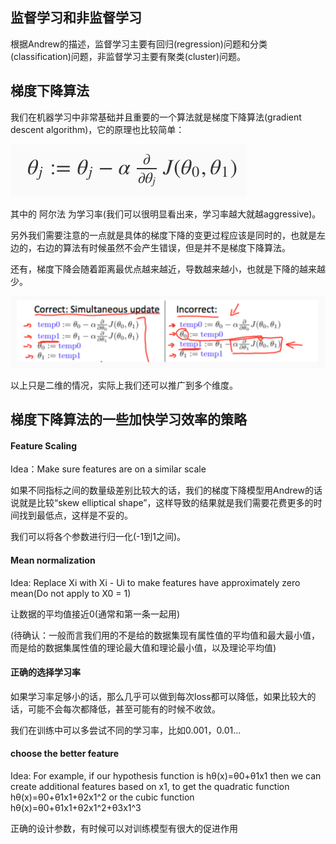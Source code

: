 ## 监督学习和非监督学习

根据Andrew的描述，监督学习主要有回归(regression)问题和分类(classification)问题，非监督学习主要有聚类(cluster)问题。

## 梯度下降算法

我们在机器学习中非常基础并且重要的一个算法就是梯度下降算法(gradient descent algorithm)，它的原理也比较简单：

![](assets/1.png)

其中的 阿尔法 为学习率(我们可以很明显看出来，学习率越大就越aggressive)。

另外我们需要注意的一点就是具体的梯度下降的变更过程应该是同时的，也就是左边的，右边的算法有时候虽然不会产生错误，但是并不是梯度下降算法。

还有，梯度下降会随着距离最优点越来越近，导数越来越小，也就是下降的越来越少。

![](assets/2.png)

以上只是二维的情况，实际上我们还可以推广到多个维度。

## 梯度下降算法的一些加快学习效率的策略

#### Feature Scaling

Idea：Make sure features are on a similar scale

如果不同指标之间的数量级差别比较大的话，我们的梯度下降模型用Andrew的话说就是比较“skew elliptical shape”，这样导致的结果就是我们需要花费更多的时间找到最低点，这样是不妥的。

我们可以将各个参数进行归一化(-1到1之间)。


#### Mean normalization

Idea: Replace Xi with Xi - Ui to make features have approximately zero mean(Do not apply to X0 = 1)

让数据的平均值接近0(通常和第一条一起用)

(待确认：一般而言我们用的不是给的数据集现有属性值的平均值和最大最小值，而是给的数据集属性值的理论最大值和理论最小值，以及理论平均值)

#### 正确的选择学习率

如果学习率足够小的话，那么几乎可以做到每次loss都可以降低，如果比较大的话，可能不会每次都降低，甚至可能有的时候不收敛。

我们在训练中可以多尝试不同的学习率，比如0.001，0.01...

#### choose the better feature

Idea: For example, if our hypothesis function is hθ(x)=θ0+θ1x1 then we can create additional features based on x1, to get the quadratic function hθ(x)=θ0+θ1x1+θ2x1^2 or the cubic function hθ(x)=θ0+θ1x1+θ2x1^2+θ3x1^3

正确的设计参数，有时候可以对训练模型有很大的促进作用

